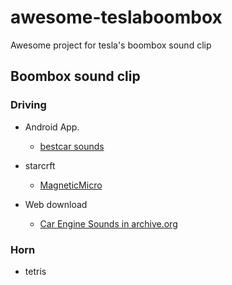 # awesome-teslaboombox
Awesome project for tesla's boombox sound clip

## Boombox sound clip
### Driving
* Android App.
  * [bestcar sounds](https://www.google.com/url?sa=t&source=web&rct=j&url=https://play.google.com/store/apps/details%3Fid%3Dde.hammtech.bestcarsounds%26hl%3Den_US%26gl%3DUS%26referrer%3Dutm_source%253Dgoogle%2526utm_medium%253Dorganic%2526utm_term%253Dengine%2Bsounds%2Bapp%26pcampaignid%3DAPPU_1_B5buX8TMCeP_-QaXmILoDg&ved=2ahUKEwiE7PrF5PntAhXjf94KHReMAO0Q8oQBMAR6BAgBEA8&usg=AOvVaw2un-7YJEtt_FDrVsEXxji8)

* starcrft
  * [MagneticMicro](https://youtube.com/user/MagneticMicro)

* Web download
  * [Car Engine Sounds in archive.org](https://archive.org/details/car-engines)

### Horn
* tetris
